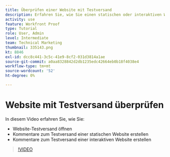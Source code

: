 ```yaml
---
title: Überprüfen einer Website mit Testversand
description: Erfahren Sie, wie Sie einen statischen oder interaktiven Website-Testversand in [!DNL  Workfront] und Kommentare abgeben.
activity: use
feature: Workfront Proof
type: Tutorial
role: User, Admin
level: Intermediate
team: Technical Marketing
thumbnail: 335143.png
kt: 8846
exl-id: dcc8c441-3c5c-41e9-8cf2-031d3814a1ae
source-git-commit: a0aa8328842d2db1235edc42664eb0b18f4038e4
workflow-type: tm+mt
source-wordcount: '52'
ht-degree: 0%

---
```


# Website mit Testversand überprüfen

In diesem Video erfahren Sie, wie Sie:

* Website-Testversand öffnen
* Kommentare zum Testversand einer statischen Website erstellen
* Kommentare zum Testversand einer interaktiven Website erstellen

>[!VIDEO](https://video.tv.adobe.com/v/335143/?quality=12)

<!--
## Learn more
* Review an interactive proof
* Review a static proof
-->
